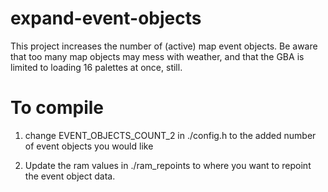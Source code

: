 # expand-event-objects
This project increases the number of (active) map event objects. Be aware that too many map objects may mess with weather, and that the GBA is limited to loading 16 palettes at once, still.

# To compile
1. change EVENT_OBJECTS_COUNT_2 in ./config.h to the added number of event objects you would like 

2. Update the ram values in ./ram_repoints to where you want to repoint the event object data.  
